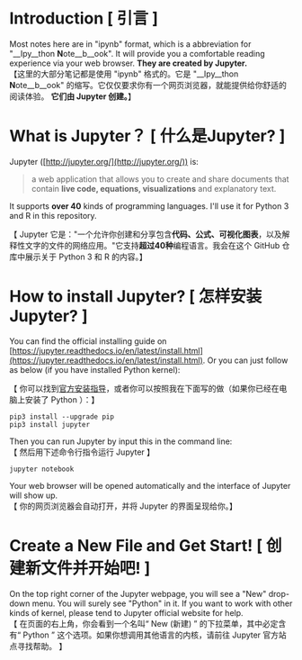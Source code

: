 # Introduction [ 引言 ]

Most notes here are in "ipynb" format, which is a abbreviation for "__Ipy__thon **N**ote__b__ook". It will provide you a comfortable reading experience via your web browser. 
**They are created by Jupyter.**  
【这里的大部分笔记都是使用 "ipynb" 格式的。它是 "__Ipy__thon **N**ote__b__ook" 的缩写。它仅仅要求你有一个网页浏览器，就能提供给你舒适的阅读体验。
**它们由 Jupyter 创建。**】

# What is Jupyter？ [ 什么是Jupyter? ]

Jupyter ([http://jupyter.org/](http://jupyter.org/)) is: 

> a web application that allows you to create and share documents that contain **live code, equations, visualizations** and explanatory text. 

It supports **over 40** kinds of programming languages. I'll use it for Python 3 and R in this repository.

【 Jupyter 它是："一个允许你创建和分享包含**代码、公式、可视化图表**，以及解释性文字的文件的网络应用。"它支持**超过40种**编程语言。我会在这个 GitHub 仓库中展示关于 Python 3 和 R 的内容。】

# How to install Jupyter? [ 怎样安装Jupyter? ]

You can find the official installing guide on [https://jupyter.readthedocs.io/en/latest/install.html](https://jupyter.readthedocs.io/en/latest/install.html). Or you can just follow as below (if you have installed Python kernel):

【 你可以找到[官方安装指导](https://jupyter.readthedocs.io/en/latest/install.html)，或者你可以按照我在下面写的做（如果你已经在电脑上安装了 Python ）：】

    pip3 install --upgrade pip
    pip3 install jupyter

Then you can run Jupyter by input this in the command line:  
【 然后用下述命令行指令运行 Jupyter 】

    jupyter notebook

Your web browser will be opened automatically and the interface of Jupyter will show up.  
【 你的网页浏览器会自动打开，并将 Jupyter 的界面呈现给你。】

# Create a New File and Get Start! [ 创建新文件并开始吧! ]

On the top right corner of the Jupyter webpage, you will see a "New" drop-down menu. You will surely see "Python" in it. If you want to work with other kinds of kernel, please tend to Jupyter official website for help.   
【 在页面的右上角，你会看到一个名叫“ New (新建) ” 的下拉菜单，其中必定含有“ Python ” 这个选项。如果你想调用其他语言的内核，请前往 Jupyter 官方站点寻找帮助。 】